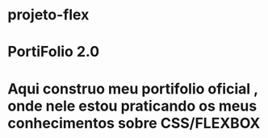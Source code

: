 # projeto-flex

# PortiFolio 2.0

# Aqui construo meu portifolio oficial , onde nele estou praticando os meus conhecimentos sobre CSS/FLEXBOX
